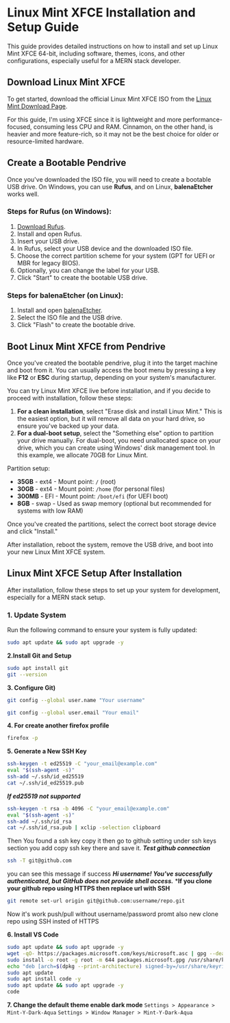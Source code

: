 # Linux Mint XFCE Installation and Setup Guide

This guide provides detailed instructions on how to install and set up Linux Mint XFCE 64-bit, including software, themes, icons, and other configurations, especially useful for a MERN stack developer.

## Download Linux Mint XFCE

To get started, download the official Linux Mint XFCE ISO from the [Linux Mint Download Page](https://www.linuxmint.com/download.php).

For this guide, I'm using XFCE since it is lightweight and more performance-focused, consuming less CPU and RAM. Cinnamon, on the other hand, is heavier and more feature-rich, so it may not be the best choice for older or resource-limited hardware.

## Create a Bootable Pendrive

Once you've downloaded the ISO file, you will need to create a bootable USB drive. On Windows, you can use **Rufus**, and on Linux, **balenaEtcher** works well.

### Steps for Rufus (on Windows):
1. [Download Rufus](https://rufus.ie/downloads/).
2. Install and open Rufus.
3. Insert your USB drive.
4. In Rufus, select your USB device and the downloaded ISO file.
5. Choose the correct partition scheme for your system (GPT for UEFI or MBR for legacy BIOS).
6. Optionally, you can change the label for your USB.
7. Click "Start" to create the bootable USB drive.

### Steps for balenaEtcher (on Linux):
1. Install and open [balenaEtcher](https://www.balena.io/etcher/).
2. Select the ISO file and the USB drive.
3. Click "Flash" to create the bootable drive.

## Boot Linux Mint XFCE from Pendrive

Once you've created the bootable pendrive, plug it into the target machine and boot from it. You can usually access the boot menu by pressing a key like **F12** or **ESC** during startup, depending on your system's manufacturer.

You can try Linux Mint XFCE live before installation, and if you decide to proceed with installation, follow these steps:

1. **For a clean installation**, select "Erase disk and install Linux Mint." This is the easiest option, but it will remove all data on your hard drive, so ensure you've backed up your data.
2. **For a dual-boot setup**, select the "Something else" option to partition your drive manually. For dual-boot, you need unallocated space on your drive, which you can create using Windows' disk management tool. In this example, we allocate 70GB for Linux Mint.

Partition setup:
- **35GB** - ext4 - Mount point: `/` (root)
- **30GB** - ext4 - Mount point: `/home` (for personal files)
- **300MB** - EFI - Mount point: `/boot/efi` (for UEFI boot)
- **8GB** - swap - Used as swap memory (optional but recommended for systems with low RAM)

Once you've created the partitions, select the correct boot storage device and click "Install."

After installation, reboot the system, remove the USB drive, and boot into your new Linux Mint XFCE system.

## Linux Mint XFCE Setup After Installation

After installation, follow these steps to set up your system for development, especially for a MERN stack setup.

### 1. Update System
Run the following command to ensure your system is fully updated:
```bash
sudo apt update && sudo apt upgrade -y
```
**2.Install Git and Setup**
```bash
sudo apt install git
git --version
```
**3. Configure Git)**
```bash
git config --global user.name "Your username"
```
```bash
git config --global user.email "Your email"
```

**4. For create another firefox profile**
```bash
firefox -p
```
**5. Generate a New SSH Key**
```bash
ssh-keygen -t ed25519 -C "your_email@example.com"
eval "$(ssh-agent -s)"
ssh-add ~/.ssh/id_ed25519
cat ~/.ssh/id_ed25519.pub
```
***If ed25519 not supported***
```bash
ssh-keygen -t rsa -b 4096 -C "your_email@example.com"
eval "$(ssh-agent -s)"
ssh-add ~/.ssh/id_rsa
cat ~/.ssh/id_rsa.pub | xclip -selection clipboard
```
Then You found a ssh key copy it then go to github setting under ssh keys section you add copy ssh key there and save it.
***Test github connection***
```bash
ssh -T git@github.com
```
you can see this message if success ***Hi username! You've successfully authenticated, but GitHub does not provide shell access.***
***If you clone your github repo using HTTPS then replace url with SSH**
```bash
git remote set-url origin git@github.com:username/repo.git
```
Now it's work push/pull without username/password promt also new clone repo using SSH insted of HTTPS

**6. Install VS Code**
```bash
sudo apt update && sudo apt upgrade -y
wget -qO- https://packages.microsoft.com/keys/microsoft.asc | gpg --dearmor -o packages.microsoft.gpg
sudo install -o root -g root -m 644 packages.microsoft.gpg /usr/share/keyrings/
echo "deb [arch=$(dpkg --print-architecture) signed-by=/usr/share/keyrings/packages.microsoft.gpg] https://packages.microsoft.com/repos/code stable main" | sudo tee /etc/apt/sources.list.d/vscode.list
sudo apt update
sudo apt install code -y
sudo apt update && sudo apt upgrade -y
code
```
**7. Change the default theme enable dark mode**
`Settings > Appearance > Mint-Y-Dark-Aqua`
`Settings > Window Manager > Mint-Y-Dark-Aqua`